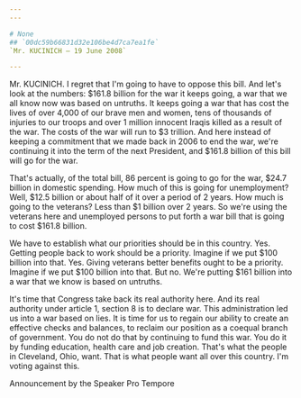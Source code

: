 ```yaml
---
---

# None
## `00dc59b66831d32e106be4d7ca7ea1fe`
`Mr. KUCINICH — 19 June 2008`

---
```



Mr. KUCINICH. I regret that I'm going to have to oppose this bill. 
And let's look at the numbers: $161.8 billion for the war it keeps 
going, a war that we all know now was based on untruths. It keeps going 
a war that has cost the lives of over 4,000 of our brave men and women, 
tens of thousands of injuries to our troops and over 1 million innocent 
Iraqis killed as a result of the war. The costs of the war will run to 
$3 trillion. And here instead of keeping a commitment that we made back 
in 2006 to end the war, we're continuing it into the term of the next 
President, and $161.8 billion of this bill will go for the war.

That's actually, of the total bill, 86 percent is going to go for the 
war, $24.7 billion in domestic spending. How much of this is going for 
unemployment? Well, $12.5 billion or about half of it over a period of 
2 years. How much is going to the veterans? Less than $1 billion over 2 
years. So we're using the veterans here and unemployed persons to put 
forth a war bill that is going to cost $161.8 billion.

We have to establish what our priorities should be in this country. 
Yes. Getting people back to work should be a priority. Imagine if we 
put $100 billion into that. Yes. Giving veterans better benefits ought 
to be a priority. Imagine if we put $100 billion into that. But no. 
We're putting $161 billion into a war that we know is based on 
untruths.

It's time that Congress take back its real authority here. And its 
real authority under article 1, section 8 is to declare war. This 
administration led us into a war based on lies. It is time for us to 
regain our ability to create an effective checks and balances, to 
reclaim our position as a coequal branch of government. You do not do 
that by continuing to fund this war. You do it by funding education, 
health care and job creation. That's what the people in Cleveland, 
Ohio, want. That is what people want all over this country. I'm voting 
against this.











Announcement by the Speaker Pro Tempore
